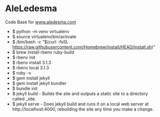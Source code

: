 # AleLedesma
Code Base for www.aledesma.com

- $ python -m venv virtualenv
- $ source virtualenv/bin/activate
- $ /bin/bash -c "$(curl -fsSL https://raw.githubusercontent.com/Homebrew/install/HEAD/install.sh)"
- $ brew install rbenv ruby-build
- $ rbenv init
- $ rbenv install 3.1.3
- $ rbenv local 3.1.3
- $ ruby -v
- $ gem install jekyll
- $ gem install jekyll bundler
- $ bundle init
- $ jekyll build - Builds the site and outputs a static site to a directory called _site.
- $ jekyll serve - Does jekyll build and runs it on a local web server at http://localhost:4000, rebuilding the site any time you make a change.
